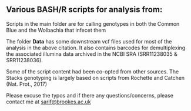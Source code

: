 ## Various BASH/R scripts for analysis from:



Scripts in the main folder are for calling genotypes in both the Common Blue
and the Wolbachia that infecet them

The folder **Data** has some downstream vcf files used for most of the analysis in the above citation. It also contains barcodes for demultiplexing the 
associated illumina data archived in the NCBI SRA (SRR11238035 & SRR11238036).

Some of the script content had been co-opted from other sources. The Stacks genotyping is largely based on scripts from Rochette and Catchen (Nat. Prot., 2017)

Please excuse the typos and if there any questions/concerns, please contact me at sarif@brookes.ac.uk



